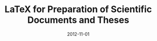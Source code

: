 ---
title: "LaTeX for Preparation of Scientific Documents and Theses"
collection: talks
permalink: /talks/2012-11-01-LaTeX-for-Preparation-of-Scientific-Documents-and-Theses
location: "Hamilton, ON, Canada"
date: 2012-11-01
venue: 'School of Graduate Studies, McMaster University'
citation: '<b>Devenyi, Gabriel A</b>, &quot;<i>LaTeX for Preparation of Scientific Documents and Theses</i>.&quot; School of Graduate Studies, McMaster University, 2012.'
---